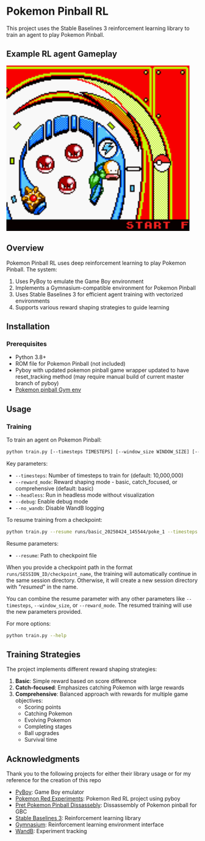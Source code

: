# Pokemon Pinball RL

This project uses the Stable Baselines 3 reinforcement learning library to train an agent to play Pokemon Pinball.

## Example RL agent Gameplay
<img src="https://github.com/Baekalfen/PyBoy/blob/master/extras/README/pinball.gif" width="480">

## Overview

Pokemon Pinball RL uses deep reinforcement learning to play Pokemon Pinball. The system:

1. Uses PyBoy to emulate the Game Boy environment
2. Implements a Gymnasium-compatible environment for Pokemon Pinball
3. Uses Stable Baselines 3 for efficient agent training with vectorized environments
4. Supports various reward shaping strategies to guide learning

## Installation

### Prerequisites

- Python 3.8+
- ROM file for Pokemon Pinball (not included)
- Pyboy with updated pokemon pinball game wrapper updated to have reset_tracking method (may require manual build of current master branch of pyboy)
- [Pokemon pinball Gym env](https://github.com/NicoleFaye/pokemon-pinball-gym)

## Usage

### Training

To train an agent on Pokemon Pinball:

```bash
python train.py [--timesteps TIMESTEPS] [--window_size WINDOW_SIZE] [--reward_mode REWARD_MODE]
```

Key parameters:
- `--timesteps`: Number of timesteps to train for (default: 10,000,000)
- `--reward_mode`: Reward shaping mode - basic, catch_focused, or comprehensive (default: basic)
- `--headless`: Run in headless mode without visualization
- `--debug`: Enable debug mode
- `--no_wandb`: Disable WandB logging

To resume training from a checkpoint:
```bash
python train.py --resume runs/basic_20250424_145544/poke_1 --timesteps 5000000
```

Resume parameters:
- `--resume`: Path to checkpoint file 

When you provide a checkpoint path in the format `runs/SESSION_ID/checkpoint_name`, the training will automatically continue in the same session directory. Otherwise, it will create a new session directory with "_resumed_" in the name.

You can combine the resume parameter with any other parameters like `--timesteps`, `--window_size`, or `--reward_mode`. The resumed training will use the new parameters provided.

For more options:
```bash
python train.py --help
```

## Training Strategies

The project implements different reward shaping strategies:

1. **Basic**: Simple reward based on score difference
2. **Catch-focused**: Emphasizes catching Pokemon with large rewards
3. **Comprehensive**: Balanced approach with rewards for multiple game objectives:
   - Scoring points
   - Catching Pokemon
   - Evolving Pokemon
   - Completing stages
   - Ball upgrades
   - Survival time

## Acknowledgments

Thank you to the following projects for either their library usage or for my reference for the creation of this repo

- [PyBoy](https://github.com/Baekalfen/PyBoy): Game Boy emulator
- [Pokemon Red Experiments](https://github.com/PWhiddy/PokemonRedExperiments): Pokemon Red RL project using pyboy
- [Pret Pokemon Pinball Dissassebly](https://github.com/pret/pokepinball): Dissassembly of Pokemon pinball for GBC
- [Stable Baselines 3](https://github.com/DLR-RM/stable-baselines3): Reinforcement learning library
- [Gymnasium](https://gymnasium.farama.org/): Reinforcement learning environment interface
- [WandB](https://wandb.ai/): Experiment tracking
